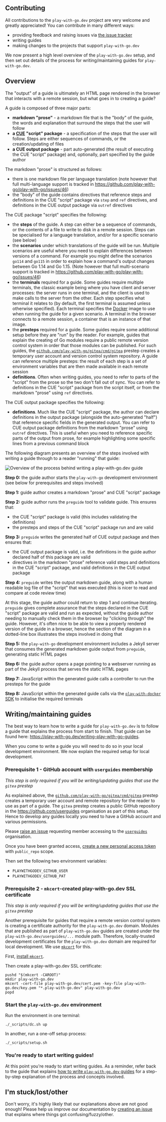 ## Contributing

All contributions to the `play-with-go.dev` project are very welcome and greatly appreciated! You can contribute in many
different ways:

* providing feedback and raising issues via [the issue tracker](https://github.com/play-with-go/play-with-go/issues)
* writing guides
* making changes to the projects that support `play-with-go.dev`

We now present a high level overview of the `play-with-go.dev` setup, and then set out details of the process for
writing/maintaining guides for `play-with-go.dev`.

## Overview

The "output" of a guide is ultimately an HTML page rendered in the browser that interacts with a remote session, but
what goes in to creating a guide?

A guide is composed of three major parts:

* **markdown "prose"** - a markdown file that is the "body" of the guide, the words and explanation that surround the
  steps that the user will follow
* **a [CUE](https://cuelang.org/) "script" package** - a specification of the steps that the user will follow. Steps are
  either sequences of commands, or the creation/updating of files
* **a CUE output package** - part auto-generated (the result of executing the CUE "script" package) and, optionally,
  part specified by the guide author

The markdown "prose" is structured as follows:

* there is one markdown file per language translation (note however that full multi-language support is tracked in
  https://github.com/play-with-go/play-with-go/issues/46)
* the "body" of the guide contains directives that reference steps and definitions in the CUE "script" package via
  `step` and `ref` directives, and definitions in the CUE output package via `outref` directives

The CUE package "script" specifies the following:

* the **steps** of the guide. A step can either be a sequence of commands, or the contents of a file to write to disk in
  a remote session. Steps can be specialised for a language translation, and/or for a specific scenario (see below)
* the **scenarios** under which translations of the guide will be run. Multiple scenarios are useful where you need to
  explain differences between versions of a command. For example you might define the scenarios `go114` and `go115` in
order to explain how a command's output changes between Go 1.14 and Go 1.15. (Note however that full multi-scenario
support is tracked in https://github.com/play-with-go/play-with-go/issues/46)
* the **terminals** required for a guide. Some guides require multiple terminals, the classic example being where you
  have client and server processes: the server runs in one terminal, and the client is used to make calls to the server
from the other. Each step specifies what terminal it relates to (by default, the first terminal is assumed unless
otherwise specified). Each terminal specifies the [Docker](https://www.docker.com/) image to use when running the guide
for a given scenario. A terminal in the browser connects to a remote session, a container that is an instance of that
image.
* the **presteps** required for a guide. Some guides require some additional setup before they are "run" by the reader.
  For example, guides that explain the creating of Go modules require a public remote version control system in order
that those modules can be published. For such guides, the
[`github.com/play-with-go/gitea/cmd/gitea`](https://pkg.go.dev/github.com/play-with-go/gitea/cmd/gitea) prestep creates
a temporary user account and version control system repository. A guide can reference multiple presteps: the result of
each step is a set of environment variables that are then made available in each remote session
* **definitions**. Often when writing guides, you need to refer to parts of the "script" from the prose so the two don't
  fall out of sync. You can refer to definitions in the CUE "script" package from the script itself, or from the
markdown "prose" using `ref` directives.

The CUE output package specifies the following:

* **definitions**. Much like the CUE "script" package, the author can declare definitions in the output package
  (alongside the auto-generated "half") that reference specific fields in the generated output. You can refer to CUE
output package definitions from the markdown "prose" using `outref` directives. This is useful when you need to
reference specific parts of the output from prose, for example highlighting some specific lines from a previous command
block

The following diagram presents an overview of the steps involved with writing a guide through to a reader "running" that guide:

![Overview of the process behind writing a play-with-go.dev guide](images/overview.png "Overview of the process behind
writing a play-with-go.dev guide")

**Step 0:** the guide author starts the `play-with-go` development environment (see below for prerequisites and steps
involved)

**Step 1:** guide author creates a markdown "prose" and CUE "script" package

**Step 2:** guide author runs the `preguide` tool to validate guide. This ensures that:

* the CUE "script" package is valid (this includes validating the definitions)
* the presteps and steps of the CUE "script" package run and are valid

**Step 3:** `preguide` writes the generated half of CUE output package and then ensures that:

* the CUE output package is valid, i.e. the definitions in the guide author declared half of this package are valid
* directives in the markdown "prose" reference valid steps and definitions in the CUE "script" package, and valid
  definitions in the CUE output package

**Step 4:** `preguide` writes the output markdown guide, along with a human readable log file of the "script" that was
executed (this is nicer to read and compare at code review time)

At this stage, the guide author could return to step 1 and continue iterating. `preguide` gives complete assurance that
the steps declared in the CUE "script" package are valid and run as expected, without the guide author needing to
manually check them in the browser by "clicking through" the guide. However, it's often nice to be able to view a
properly rendered version of the guide in a browser, hence the section of the diagram in a dotted-line box illustrates
the steps involved in doing that

**Step 5:** the `play-with-go` development environment includes a Jekyll server that consumes the generated markdown
guide output from `preguide`, generating static HTML pages

**Step 6:** the guide author opens a page pointing to a webserver running as part of the Jekyll process that serves the
static HTML pages

**Step 7:** JavaScript within the generated guide calls a controller to run the presteps for the guide

**Step 8:** JavaScript within the generated guide calls via the [`play-with-docker`
SDK](https://github.com/play-with-docker/sdk) to initialise the required terminals

## Writing/maintaining guides

The best way to learn how to write a guide for `play-with-go.dev` is to follow a guide that explains the process from
start to finish. That guide can be found here: https://play-with-go.dev/writing-play-with-go-guides.

When you come to write a guide you will need to do so in your local development environment. We now explain the required
setup for local development.

### Prerequisite 1 - GitHub account with `userguides` membership

_This step is only required if you will be writing/updating guides that use the `gitea` prestep_

As explained above, the
[`github.com/play-with-go/gitea/cmd/gitea`](https://pkg.go.dev/github.com/play-with-go/gitea/cmd/gitea) prestep creates
a temporary user account and remote repository for the reader to use as part of a guide. The `gitea` prestep creates a
public GitHub repository in the https://github.com/userguides organisation as part of this setup. Hence to develop any
guides locally you need to have a GitHub account and various permissions.

Please [raise an
issue](https://github.com/play-with-go/play-with-go/issues/new?title=access:%20please%20grant%20me%20access%20to%20develop%20guides)
requesting member accessing to the [`userguides`](https://github.com/userguides) organisation.

Once you have been granted access, [create a new personal access token](https://github.com/settings/tokens/new) with
`public_repo` scope.

Then set the following two environment variables:

* `PLAYWITHGODEV_GITHUB_USER`
* `PLAYWITHGODEV_GITHUB_PAT`

### Prerequisite 2 - `mkcert`-created play-with-go.dev SSL certificate

_This step is only required if you will be writing/updating guides that use the `gitea` prestep_

Another prerequisite for guides that require a remote version control system is creating a certificate authority for the
`play-with-go.dev` domain. Modules that are published as part of `play-with-go.dev` guides are created under the
`play-with-go.dev/userguides/...` module path. Therefore, locally-trusted development certificates for the
`play-with-go.dev` domain are required for local development. We use [`mkcert`](https://github.com/FiloSottile/mkcert)
for this.

First, [install `mkcert`](https://github.com/FiloSottile/mkcert#installation).

Then create a play-with-go.dev SSL certificate:

```
pushd "$(mkcert -CAROOT)"
mkdir play-with-go.dev
mkcert -cert-file play-with-go.dev/cert.pem -key-file play-with-go.dev/key.pem "*.play-with-go.dev" play-with-go.dev
popd
```

### Start the `play-with-go.dev` environment

Run the environment in one terminal:

```
./_scripts/dc.sh up
```

In another, run a one-off setup process:

```
./_scripts/setup.sh
```

### You're ready to start writing guides!

At this point you're ready to start writing guides. As a reminder, refer back to the guide that explains [how to write
`play-with-go.dev` guides](https://play-with-go.dev/writing-play-with-go-guides) for a step-by-step explanation of the
process and concepts involved.

## I'm stuck/lost/other

Don't worry, it's highly likely that our explanations above are not good enough! Please help us improve our
documentation by [creating an issue](https://github.com/play-with-go/play-with-go/issues/new) that explains where things
got confusing/fuzzy/other.
